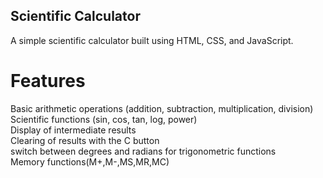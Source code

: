 ## Scientific Calculator
A simple scientific calculator built using HTML, CSS, and JavaScript.

# Features
Basic arithmetic operations (addition, subtraction, multiplication, division)<br/>
Scientific functions (sin, cos, tan, log, power)<br/>
Display of intermediate results<br/>
Clearing of results with the C button<br/>
switch between degrees and radians for trigonometric functions<br/>
Memory functions(M+,M-,MS,MR,MC)<br/>
